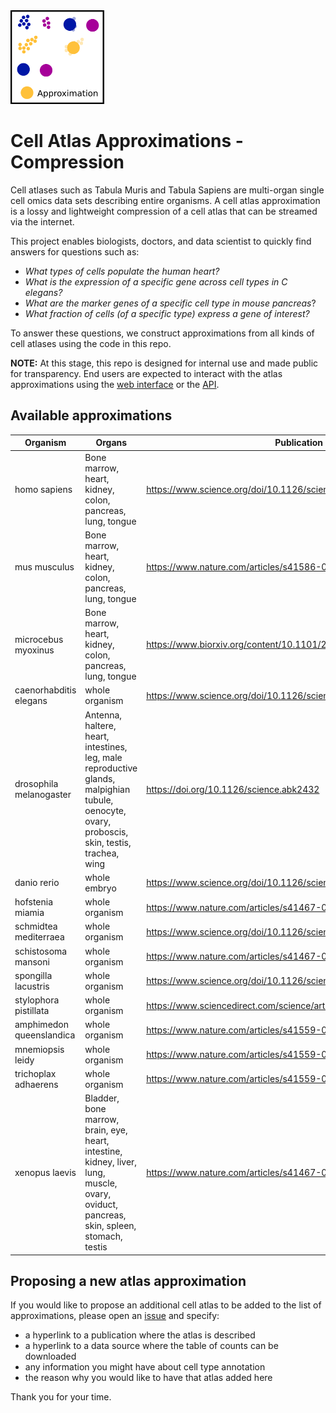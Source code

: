 <img src="https://raw.githubusercontent.com/fabilab/cell_atlas_approximations/main/figures/figure_Approximation.png" width="150">

# Cell Atlas Approximations - Compression
Cell atlases such as Tabula Muris and Tabula Sapiens are multi-organ single cell omics data sets describing entire organisms. A cell atlas approximation is a lossy and lightweight compression of a cell atlas that can be streamed via the internet.

This project enables biologists, doctors, and data scientist to quickly find answers for questions such as:

- *What types of cells populate the human heart?*
- *What is the expression of a specific gene across cell types in C elegans?*
- *What are the marker genes of a specific cell type in mouse pancreas*?
- *What fraction of cells (of a specific type) express a gene of interest?*

To answer these questions, we construct approximations from all kinds of cell atlases using the code in this repo.

**NOTE:** At this stage, this repo is designed for internal use and made public for transparency. End users are expected to interact with the atlas approximations using the [web interface](https://atlasapprox.org) or the [API](https://atlasapprox.readthedocs.io).

## Available approximations

| Organism | Organs | Publication |
| --- | --- | --- |
| homo sapiens | Bone marrow, heart, kidney, colon, pancreas, lung, tongue | https://www.science.org/doi/10.1126/science.abl4896 |
| mus musculus | Bone marrow, heart, kidney, colon, pancreas, lung, tongue | https://www.nature.com/articles/s41586-020-2496-1 |
| microcebus myoxinus | Bone marrow, heart, kidney, colon, pancreas, lung, tongue | https://www.biorxiv.org/content/10.1101/2021.12.12.469460v2 |
| caenorhabditis elegans | whole organism | https://www.science.org/doi/10.1126/science.aam8940 |
| drosophila melanogaster | Antenna, haltere, heart, intestines, leg, male reproductive glands, malpighian tubule, oenocyte, ovary, proboscis, skin, testis, trachea, wing | https://doi.org/10.1126/science.abk2432 |
| danio rerio | whole embryo | https://www.science.org/doi/10.1126/science.aar4362 |
| hofstenia miamia | whole organism | https://www.nature.com/articles/s41467-023-38016-4 |
| schmidtea mediterraea | whole organism | https://www.science.org/doi/10.1126/science.aaq1736 |
| schistosoma mansoni | whole organism | https://www.nature.com/articles/s41467-020-20794-w |
| spongilla lacustris | whole organism | https://www.science.org/doi/10.1126/science.abj2949 |
| stylophora pistillata | whole organism | https://www.sciencedirect.com/science/article/pii/S0092867421004402 |
| amphimedon queenslandica | whole organism | https://www.nature.com/articles/s41559-018-0575-6 |
| mnemiopsis leidy | whole organism | https://www.nature.com/articles/s41559-018-0575-6 |
| trichoplax adhaerens | whole organism | https://www.nature.com/articles/s41559-018-0575-6 |
| xenopus laevis | Bladder, bone marrow, brain, eye, heart, intestine, kidney, liver, lung, muscle, ovary, oviduct, pancreas, skin, spleen, stomach, testis | https://www.nature.com/articles/s41467-022-31949-2 |


## Proposing a new atlas approximation
If you would like to propose an additional cell atlas to be added to the list of approximations, please open an [issue](https://github.com/fabilab/cell_atlas_approximations_compression/issues/new/choose) and specify:

- a hyperlink to a publication where the atlas is described
- a hyperlink to a data source where the table of counts can be downloaded
- any information you might have about cell type annotation
- the reason why you would like to have that atlas added here

Thank you for your time.
